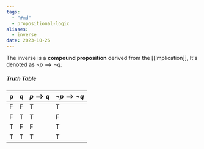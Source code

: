 ```yaml
---
tags:
  - "#md"
  - propositional-logic
aliases:
  - inverse
date: 2023-10-26
---
```

The inverse is a **compound proposition** derived from the [[Implication]], It's denoted as $\neg p \implies \neg q$.
##### Truth Table
| p   | q   | $p \implies q$ | $\neg p \implies \neg q$ |
| --- | --- | -------------- | ------------------------ |
| F   | F   | T              | T                        |
| F   | T   | T              | F                        |
| T   | F   | F              | T                        |
| T   | T   | T              | T                         |
